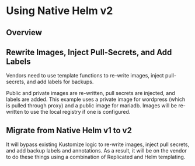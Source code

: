 # Using Native Helm v2

## Overview

## Rewrite Images, Inject Pull-Secrets, and Add Labels

Vendors need to use template functions to re-write images, inject pull-secrets, and add labels for backups.

Public and private images are re-written, pull secrets are injected, and labels are added.  This example uses a private image for wordpress (which is pulled through proxy) and a public image for mariadb.  Images will be re-written to use the local registry if one is configured.

## Migrate from Native Helm v1 to v2

It will bypass existing Kustomize logic to re-write images, inject pull secrets, and add backup labels and annotations.  As a result, it will be on the vendor to do these things using a combination of Replicated and Helm templating.